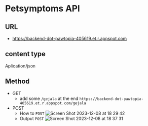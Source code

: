 # Petsymptoms API
## URL 
- https://backend-dot-pawtopia-405619.et.r.appspot.com
## content type
Aplication/json
## Method
- GET
  - add some `/gejala` at the end `https://backend-dot-pawtopia-405619.et.r.appspot.com/gejala`
- POST
  - How to `POST` 
  ![Screen Shot 2023-12-08 at 18 29 42](https://github.com/PawTopia/Petsymptoms/assets/114970828/61306f73-856b-4974-8295-6d9c43a5484e)
  - Output `POST`
  ![Screen Shot 2023-12-08 at 18 37 31](https://github.com/PawTopia/Petsymptoms/assets/114970828/80645e2a-5396-45d3-b8d9-54f63543b5fa)
